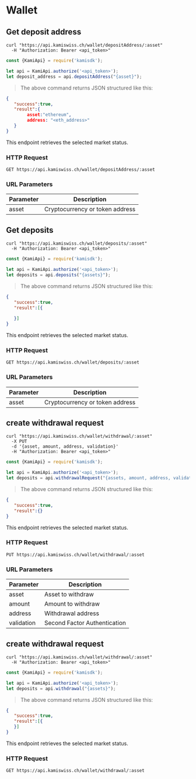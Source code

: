 # Wallet

## Get deposit address

```shell
curl "https://api.kamiswiss.ch/wallet/depositAddress/:asset"
  -H "Authorization: Bearer <api_token>"
```

```javascript
const {KamiApi} = require('kamisdk');

let api = KamiApi.authorize('<api_token>');
let deposit_address = api.depositAddress("{asset}");
```

> The above command returns JSON structured like this:

```json
{
   "success":true,
   "result":{
        asset:"ethereum",
        address: "<eth_address>" 
   }
}
```

This endpoint retrieves the selected market status.

### HTTP Request

`GET https://api.kamiswiss.ch/wallet/depositAddress/:asset`

### URL Parameters

Parameter | Description
--------- | -----------
asset | Cryptocurrency or token address

## Get deposits

```shell
curl "https://api.kamiswiss.ch/wallet/deposits/:asset"
  -H "Authorization: Bearer <api_token>"
```

```javascript
const {KamiApi} = require('kamisdk');

let api = KamiApi.authorize('<api_token>');
let deposits = api.deposits("{assets}");
```

> The above command returns JSON structured like this:

```json
{
   "success":true,
   "result":[{
    
   }]
}
```

This endpoint retrieves the selected market status.

### HTTP Request

`GET https://api.kamiswiss.ch/wallet/deposits/:asset`

### URL Parameters

Parameter | Description
--------- | -----------
asset | Cryptocurrency or token address


## create withdrawal request

```shell
curl "https://api.kamiswiss.ch/wallet/withdrawal/:asset"
  -X PUT
  -d '{asset, amount, address, validation}'
  -H "Authorization: Bearer <api_token>"
```

```javascript
const {KamiApi} = require('kamisdk');

let api = KamiApi.authorize('<api_token>');
let deposits = api.withdrawalRequest("{assets, amount, address, validation}");
```

> The above command returns JSON structured like this:

```json
{
   "success":true,
   "result":{}
}
```

This endpoint retrieves the selected market status.

### HTTP Request

`PUT https://api.kamiswiss.ch/wallet/withdrawal/:asset`

### URL Parameters

Parameter | Description
--------- | -----------
asset | Asset to withdraw
amount | Amount to withdraw
address | Withdrawal address
validation | Second Factor Authentication


## create withdrawal request

```shell
curl "https://api.kamiswiss.ch/wallet/withdrawal/:asset"
  -H "Authorization: Bearer <api_token>"
```

```javascript
const {KamiApi} = require('kamisdk');

let api = KamiApi.authorize('<api_token>');
let deposits = api.withdrawal("{assets}");
```

> The above command returns JSON structured like this:

```json
{
   "success":true,
   "result":[{
   }]
}
```

This endpoint retrieves the selected market status.

### HTTP Request

`GET https://api.kamiswiss.ch/wallet/withdrawal/:asset`
